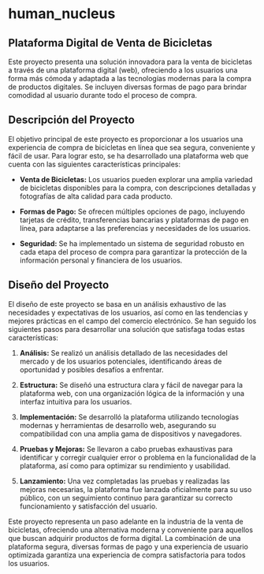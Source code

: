 # human_nucleus
## Plataforma Digital de Venta de Bicicletas

Este proyecto presenta una solución innovadora para la venta de bicicletas a través de una plataforma digital (web), ofreciendo a los usuarios una forma más cómoda y adaptada a las tecnologías modernas para la compra de productos digitales. Se incluyen diversas formas de pago para brindar comodidad al usuario durante todo el proceso de compra.

## Descripción del Proyecto

El objetivo principal de este proyecto es proporcionar a los usuarios una experiencia de compra de bicicletas en línea que sea segura, conveniente y fácil de usar. Para lograr esto, se ha desarrollado una plataforma web que cuenta con las siguientes características principales:

- **Venta de Bicicletas:** Los usuarios pueden explorar una amplia variedad de bicicletas disponibles para la compra, con descripciones detalladas y fotografías de alta calidad para cada producto.

- **Formas de Pago:** Se ofrecen múltiples opciones de pago, incluyendo tarjetas de crédito, transferencias bancarias y plataformas de pago en línea, para adaptarse a las preferencias y necesidades de los usuarios.

- **Seguridad:** Se ha implementado un sistema de seguridad robusto en cada etapa del proceso de compra para garantizar la protección de la información personal y financiera de los usuarios.

## Diseño del Proyecto

El diseño de este proyecto se basa en un análisis exhaustivo de las necesidades y expectativas de los usuarios, así como en las tendencias y mejores prácticas en el campo del comercio electrónico. Se han seguido los siguientes pasos para desarrollar una solución que satisfaga todas estas características:

1. **Análisis:** Se realizó un análisis detallado de las necesidades del mercado y de los usuarios potenciales, identificando áreas de oportunidad y posibles desafíos a enfrentar.

2. **Estructura:** Se diseñó una estructura clara y fácil de navegar para la plataforma web, con una organización lógica de la información y una interfaz intuitiva para los usuarios.

3. **Implementación:** Se desarrolló la plataforma utilizando tecnologías modernas y herramientas de desarrollo web, asegurando su compatibilidad con una amplia gama de dispositivos y navegadores.

4. **Pruebas y Mejoras:** Se llevaron a cabo pruebas exhaustivas para identificar y corregir cualquier error o problema en la funcionalidad de la plataforma, así como para optimizar su rendimiento y usabilidad.

5. **Lanzamiento:** Una vez completadas las pruebas y realizadas las mejoras necesarias, la plataforma fue lanzada oficialmente para su uso público, con un seguimiento continuo para garantizar su correcto funcionamiento y satisfacción del usuario.

Este proyecto representa un paso adelante en la industria de la venta de bicicletas, ofreciendo una alternativa moderna y conveniente para aquellos que buscan adquirir productos de forma digital. La combinación de una plataforma segura, diversas formas de pago y una experiencia de usuario optimizada garantiza una experiencia de compra satisfactoria para todos los usuarios.
